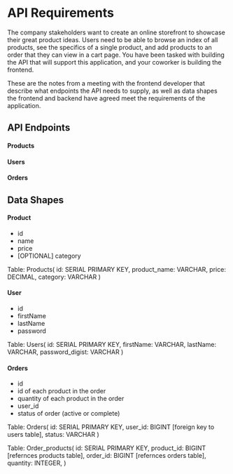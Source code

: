 # API Requirements
The company stakeholders want to create an online storefront to showcase their great product ideas. Users need to be able to browse an index of all products, see the specifics of a single product, and add products to an order that they can view in a cart page. You have been tasked with building the API that will support this application, and your coworker is building the frontend.

These are the notes from a meeting with the frontend developer that describe what endpoints the API needs to supply, as well as data shapes the frontend and backend have agreed meet the requirements of the application. 

## API Endpoints
#### Products
<!-- - Index 'Products' [GET] -->
<!-- - Show 'Products/:id' [GET] -->
<!-- - Create [token required] 'Products' [POST] -->
<!-- - [OPTIONAL] Top 5 most popular products 'Products/most-popular?n=5' [GET] -->
<!-- - [OPTIONAL] Products by category (args: product category) 'Products/category?category=product-category' [GET] -->

#### Users
<!-- - Index [token required] 'Users' [GET] -->
<!-- - Show [token required] 'Users/:id' [GET] -->
<!-- - Create N[token required] 'Users' [POST] -->

#### Orders
<!-- - Current Order by user (args: user id)[token required] 'Orders?user=user-id' [GET] -->
<!-- - [OPTIONAL] Completed Orders by user (args: user id)[token required] 'Orders/completed?user=user-id' [GET]' -->

## Data Shapes
#### Product
-  id
- name
- price
- [OPTIONAL] category

Table: Products(
  id: SERIAL PRIMARY KEY,
  product_name: VARCHAR,
  price: DECIMAL,
  category: VARCHAR
)

#### User
- id
- firstName
- lastName
- password

Table: Users(
  id: SERIAL PRIMARY KEY,
  firstName: VARCHAR,
  lastName: VARCHAR,
  password_digist: VARCHAR
)


#### Orders
- id
- id of each product in the order
- quantity of each product in the order
- user_id
- status of order (active or complete)

Table: Orders(
  id: SERIAL PRIMARY KEY,
  user_id: BIGINT [foreign key to users table],
  status: VARCHAR
)

Table: Order_products(
  id: SERIAL PRIMARY KEY,
  product_id: BIGINT [refernces products table],
  order_id: BIGINT [refernces orders table],
  quantity: INTEGER,
)


